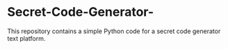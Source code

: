 # Secret-Code-Generator-
This repository contains a simple Python code for a secret code generator text platform.
